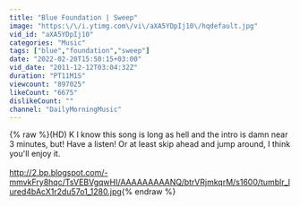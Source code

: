 ```yaml
---
title: "Blue Foundation | Sweep"
image: "https:\/\/i.ytimg.com\/vi\/aXA5YDpIj10\/hqdefault.jpg"
vid_id: "aXA5YDpIj10"
categories: "Music"
tags: ["blue","foundation","sweep"]
date: "2022-02-20T15:50:15+03:00"
vid_date: "2011-12-12T03:04:32Z"
duration: "PT11M1S"
viewcount: "897025"
likeCount: "6675"
dislikeCount: ""
channel: "DailyMorningMusic"
---
```

{% raw %}(HD) K I know this song is long as hell and the intro is damn near 3 minutes, but! Have a listen! Or at least skip ahead and jump around, I think you'll enjoy it.<br /><br /><a rel="nofollow" target="blank" href="http://2.bp.blogspot.com/-mmvkFry8hqc/TsVEBVgqwHI/AAAAAAAAANQ/btrVRjmkqrM/s1600/tumblr_lured4bAcX1r2du57o1_1280.jpg">http://2.bp.blogspot.com/-mmvkFry8hqc/TsVEBVgqwHI/AAAAAAAAANQ/btrVRjmkqrM/s1600/tumblr_lured4bAcX1r2du57o1_1280.jpg</a>{% endraw %}
